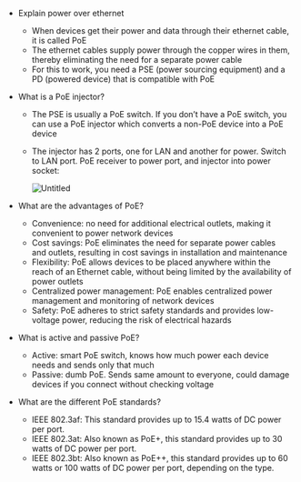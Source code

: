 - Explain power over ethernet
    - When devices get their power and data through their ethernet cable, it is called PoE
    - The ethernet cables supply power through the copper wires in them, thereby eliminating the need for a separate power cable
    - For this to work, you need a PSE (power sourcing equipment) and a PD (powered device) that is compatible with PoE
- What is a PoE injector?
    - The PSE is usually a PoE switch. If you don’t have a PoE switch, you can use a PoE injector which converts a non-PoE device into a PoE device
    - The injector has 2 ports, one for LAN and another for power. Switch to LAN port. PoE receiver to power port, and injector into power socket:
        
        ![Untitled](https://prod-files-secure.s3.us-west-2.amazonaws.com/b53f5d3f-344b-4840-94bc-8498f3af413e/1702c8d1-6323-408a-904f-b49e5d9acd3d/Untitled.png)
        
- What are the advantages of PoE?
    - Convenience: no need for additional electrical outlets, making it convenient to power network devices
    - Cost savings: PoE eliminates the need for separate power cables and outlets, resulting in cost savings in installation and maintenance
    - Flexibility: PoE allows devices to be placed anywhere within the reach of an Ethernet cable, without being limited by the availability of power outlets
    - Centralized power management: PoE enables centralized power management and monitoring of network devices
    - Safety: PoE adheres to strict safety standards and provides low-voltage power, reducing the risk of electrical hazards
- What is active and passive PoE?
    - Active: smart PoE switch, knows how much power each device needs and sends only that much
    - Passive: dumb PoE. Sends same amount to everyone, could damage devices if you connect without checking voltage
- What are the different PoE standards?
    
    
    - IEEE 802.3af: This standard provides up to 15.4 watts of DC power per port.
    - IEEE 802.3at: Also known as PoE+, this standard provides up to 30 watts of DC power per port.
    - IEEE 802.3bt: Also known as PoE++, this standard provides up to 60 watts or 100 watts of DC power per port, depending on the type.
